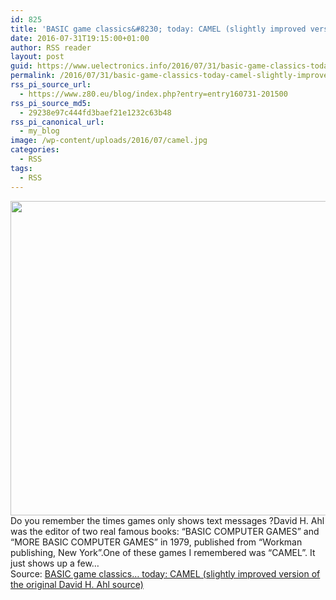 ```yaml
---
id: 825
title: 'BASIC game classics&#8230; today: CAMEL (slightly improved version of the original David H. Ahl source)'
date: 2016-07-31T19:15:00+01:00
author: RSS reader
layout: post
guid: https://www.uelectronics.info/2016/07/31/basic-game-classics-today-camel-slightly-improved-version-of-the-original-david-h-ahl-source/
permalink: /2016/07/31/basic-game-classics-today-camel-slightly-improved-version-of-the-original-david-h-ahl-source/
rss_pi_source_url:
  - https://www.z80.eu/blog/index.php?entry=entry160731-201500
rss_pi_source_md5:
  - 29238e97c444fd3baef21e1232c63b48
rss_pi_canonical_url:
  - my_blog
image: /wp-content/uploads/2016/07/camel.jpg
categories:
  - RSS
tags:
  - RSS
---
```

<img loading="lazy" src="https://www.uelectronics.info/wp-content/uploads/2016/07/camel.jpg" width="778" height="503" />&#013;  
Do you remember the times games only shows text messages ?David H. Ahl was the editor of two real famous books: &#8220;BASIC COMPUTER GAMES&#8221; and &#8220;MORE BASIC COMPUTER GAMES&#8221; in 1979, published from &#8220;Workman publishing, New York&#8221;.One of these games I remembered was &#8220;CAMEL&#8221;. It just shows up a few…&#013;  
Source: <a href="https://www.z80.eu/blog/index.php?entry=entry160731-201500" target="_blank">BASIC game classics&#8230; today: CAMEL (slightly improved version of the original David H. Ahl source)</a>